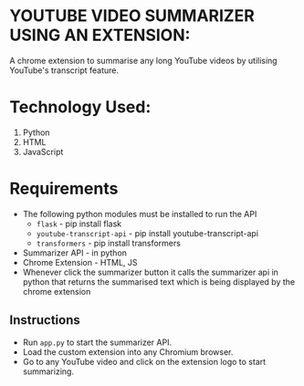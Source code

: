 # YOUTUBE VIDEO SUMMARIZER USING AN EXTENSION:
A chrome extension to summarise any long YouTube videos by utilising YouTube's transcript feature. 

# Technology Used:
1) Python
2) HTML
3) JavaScript

# Requirements
- The following python modules must be installed to run the API
  - ```flask``` - pip install flask
  - ```youtube-transcript-api``` - pip install youtube-transcript-api
  - ```transformers``` - pip install transformers
- Summarizer API - in python
- Chrome Extension - HTML, JS
- Whenever click the summarizer button it calls the summarizer api in python that returns the summarised text which is being displayed by the chrome extension

## Instructions
- Run ```app.py``` to start the summarizer API.
- Load the custom extension into any Chromium browser.
- Go to any YouTube video and click on the extension logo to start summarizing.


